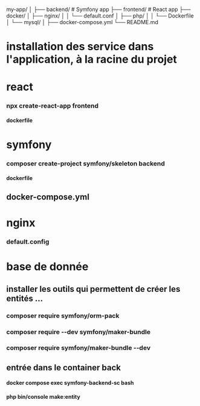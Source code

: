 my-app/
│
├── backend/             # Symfony app
├── frontend/            # React app
├── docker/
│   ├── nginx/
│   │   └── default.conf
│   ├── php/
│   │   └── Dockerfile
│   └── mysql/
│
├── docker-compose.yml
└── README.md



# installation des service dans l'application, à la racine du projet
# react
### npx create-react-app frontend
#### dockerfile

# symfony
### composer create-project symfony/skeleton backend
#### dockerfile

## docker-compose.yml

# nginx
### default.config

# base de donnée
## installer les outils qui permettent de créer les entités ...
### composer require symfony/orm-pack
### composer require --dev symfony/maker-bundle
### composer require symfony/maker-bundle --dev
## entrée dans le container back
#### docker compose exec symfony-backend-sc bash

#### php bin/console make:entity


